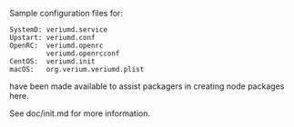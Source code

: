 Sample configuration files for:
```
SystemD: veriumd.service
Upstart: veriumd.conf
OpenRC:  veriumd.openrc
         veriumd.openrcconf
CentOS:  veriumd.init
macOS:   org.verium.veriumd.plist
```
have been made available to assist packagers in creating node packages here.

See doc/init.md for more information.
